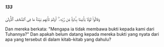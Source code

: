 ##### 133

<span class="ayah">وَقَالُوا۟ لَوْلَا يَأْتِينَا بِـَٔايَةٍۢ مِّن رَّبِّهِۦٓ ۚ أَوَلَمْ تَأْتِهِم بَيِّنَةُ مَا فِى ٱلصُّحُفِ ٱلْأُولَىٰ</span>

<span class="ayah_translation">Dan mereka berkata: "Mengapa ia tidak membawa bukti kepada kami dari Tuhannya?" Dan apakah belum datang kepada mereka bukti yang nyata dari apa yang tersebut di dalam kitab-kitab yang dahulu?</span>
